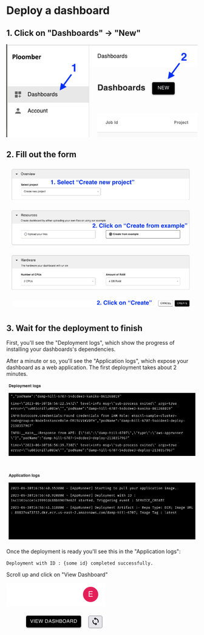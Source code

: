 # Deploy a dashboard

## 1. Click on "Dashboards" -> "New"

![](../static/dashboards-new.png)


## 2. Fill out the form


![](../static/dashboards-form.png)

## 3. Wait for the deployment to finish

First, you'll see the "Deployment logs", which show the progress of installing your dashboards's dependencies.

After a minute or so, you'll see the "Application logs", which expose your dashboard as a web application. The first deployment takes about 2 minutes.

![](../static/dashboards-logs.png)

Once the deployment is ready you'll see this in the "Application logs":


```
Deployment with ID : {some id} completed successfully.
```

Scroll up and click on "View Dashboard"

![](../static/dashboards-view.png)